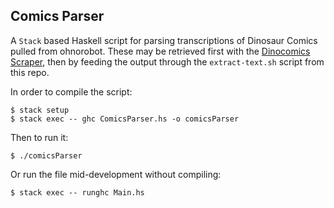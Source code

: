 Comics Parser
---

A `Stack` based Haskell script for parsing transcriptions of Dinosaur Comics pulled from ohnorobot. These may be retrieved first with the [Dinocomics Scraper](https://github.com/lonnen/dinocomics-scraper), then by feeding the output through the `extract-text.sh` script from this repo.

In order to compile the script:

```
$ stack setup
$ stack exec -- ghc ComicsParser.hs -o comicsParser
```

Then to run it:

```
$ ./comicsParser
```

Or run the file mid-development without compiling:

```
$ stack exec -- runghc Main.hs
```